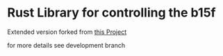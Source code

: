 # Rust Library for controlling the b15f
Extended version forked from [this Project](https://github.com/Lauchmelder23/b15f-rs)

for more details see development branch